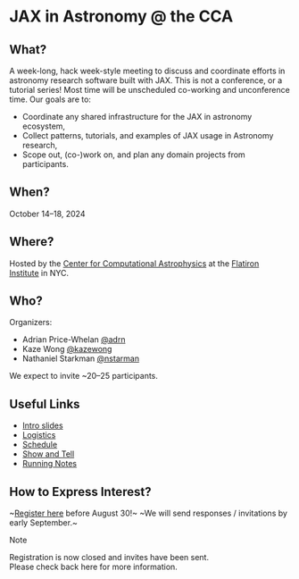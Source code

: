 # JAX in Astronomy @ the CCA

## What?
A week-long, hack week-style meeting to discuss and coordinate efforts in astronomy research software built with JAX. This is not a conference, or a tutorial series! Most time will be unscheduled co-working and unconference time. Our goals are to:
- Coordinate any shared infrastructure for the JAX in astronomy ecosystem,
- Collect patterns, tutorials, and examples of JAX usage in Astronomy research,
- Scope out, (co-)work on, and plan any domain projects from participants.

## When?
October 14–18, 2024

## Where?
Hosted by the [Center for Computational Astrophysics](https://www.simonsfoundation.org/flatiron/center-for-computational-astrophysics/) at the [Flatiron Institute](https://www.simonsfoundation.org/flatiron/) in NYC.

## Who?

Organizers:
- Adrian Price-Whelan [@adrn](http://github.com/adrn)
- Kaze Wong [@kazewong](http://github.com/kazewong)
- Nathaniel Starkman [@nstarman](http://github.com/nstarman)

We expect to invite ~20–25 participants.

## Useful Links

- [Intro slides](https://docs.google.com/presentation/d/1fyuxDGSAewPtynLESwxjd8vUqrysdHdXGb1FjSLcm8I)
- [Logistics](https://docs.google.com/presentation/d/1_FK1cbQntmPHsYCmtRBfZCBuwbBKGOHsciYEW0T2-74)
- [Schedule](https://docs.google.com/spreadsheets/d/13ud3iA0sue1kf_DnJciDpk0Ci6uHdl15JTL7WRLhZIQ)
- [Show and Tell](https://docs.google.com/presentation/d/1YGwDofGlNyxr4C0W7K0Kh3JQB2MHD2_1AHOuqZgs77g)
- [Running Notes](https://docs.google.com/document/d/1poVL550KOL2XOQ7jzOhaYi67bcCMA8TO-Y8i34tbKeQ)

## How to Express Interest?
~[Register here](https://forms.gle/2oKpzaosWWvdVvof9) before August 30!~
~We will send responses / invitations by early September.~

> [!NOTE]  
> Registration is now closed and invites have been sent.  
> Please check back here for more information.
